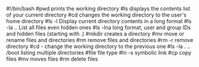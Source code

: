 #!/bin/bash
#pwd prints the working directory
#ls displays the contents list of your current directory
#cd changes the working directory to the user's home directory
#ls -l Display current directory contents in a long format
#ls -la .. List all files even hidden ones
#ls -lna long format, user and group IDs and hidden files (starting with .)
#mkdir creates a directory
#mv move or rename files and directories
#rm remove files and directories
#rm -r remove directory
#cd - change the working directory to the previous one
#ls -la . .. /boot listing multiple directories
#file file type
#ln -s symbolic link
#cp copy files
#mv moves files
#rm delete files
